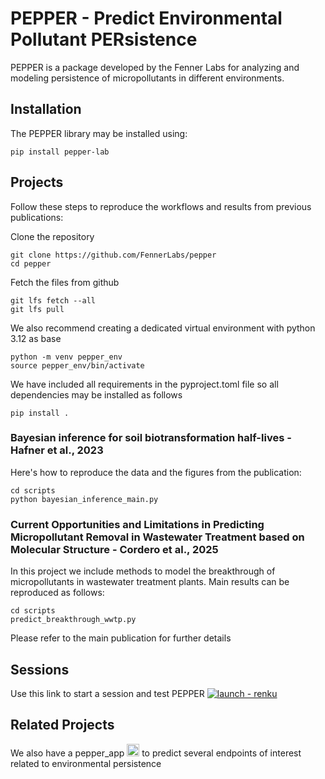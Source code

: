 # PEPPER - Predict Environmental Pollutant PERsistence

PEPPER is a package developed by the Fenner Labs for analyzing and modeling persistence of micropollutants in different environments.

## Installation 

The PEPPER library may be installed using:
```
pip install pepper-lab
```


## Projects
Follow these steps to reproduce the workflows and results from previous publications:

Clone the repository
```
git clone https://github.com/FennerLabs/pepper
cd pepper
```

Fetch the files from github
```
git lfs fetch --all
git lfs pull
```

We also recommend creating a dedicated virtual environment with python 3.12 as base 

```
python -m venv pepper_env
source pepper_env/bin/activate
```

We have included all requirements in the pyproject.toml file so all dependencies may be installed as follows

``` 
pip install .
```


### Bayesian inference for soil biotransformation half-lives - Hafner et al., 2023
Here's how to reproduce the data and the figures from the publication:
```
cd scripts
python bayesian_inference_main.py
```

### Current Opportunities and Limitations in Predicting Micropollutant Removal in Wastewater Treatment based on Molecular Structure - Cordero et al., 2025
In this project we include methods to model the breakthrough of micropollutants in wastewater treatment plants.
Main results can be reproduced as follows:
```
cd scripts
predict_breakthrough_wwtp.py
```

Please refer to the main publication for further details

## Sessions 
Use this link to start a session and test PEPPER
[![launch - renku](https://renkulab.io/renku-badge.svg)](https://renkulab.io/projects/fenner-labs/projects/pepper/sessions/new?autostart=1)

## Related Projects
We also have a pepper_app 
[<img alt="launch - streamlit" height="20" src="https://streamlit.io/images/brand/streamlit-mark-color.svg" title="Launch pepper_app" width="20"/>](https://pepper-app.streamlit.app)
to predict several endpoints of interest related to environmental persistence